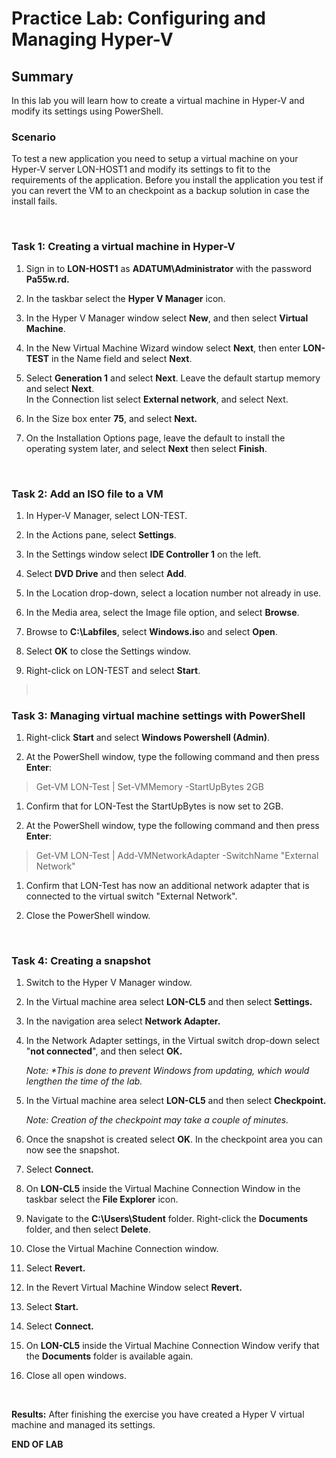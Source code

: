# Practice Lab: Configuring and Managing Hyper-V

## Summary

In this lab you will learn how to create a virtual machine in Hyper-V and modify
its settings using PowerShell.


### Scenario

To test a new application you need to setup a virtual machine on your Hyper-V
server LON-HOST1 and modify its settings to fit to the requirements of the
application. Before you install the application you test if you can revert the
VM to an checkpoint as a backup solution in case the install fails.

 

### Task 1: Creating a virtual machine in Hyper-V

1.  Sign in to **LON-HOST1** as **ADATUM\\Administrator** with the password
    **Pa55w.rd.**

2.  In the taskbar select the **Hyper V Manager** icon.

3.  In the Hyper V Manager window select **New**, and then select **Virtual
    Machine**.

4.  In the New Virtual Machine Wizard window select **Next**, then enter
    **LON-TEST** in the Name field and select **Next**.

5.  Select **Generation 1** and select **Next**. Leave the default startup
    memory and select **Next**.  
    In the Connection list select **External network**, and select Next.

6.  In the Size box enter **75**, and select **Next.**

7.  On the Installation Options page, leave the default to install the operating
    system later, and select **Next** then select **Finish**.

 

### Task 2: Add an ISO file to a VM

1.  In Hyper-V Manager, select LON-TEST.

2.  In the Actions pane, select **Settings**.

3.  In the Settings window select **IDE Controller 1** on the left.

4.  Select **DVD Drive** and then select **Add**.

5.  In the Location drop-down, select a location number not already in use.

6.  In the Media area, select the Image file option, and select **Browse**.

7.  Browse to **C:\\Labfiles**, select **Windows.is**o and select **Open**.

8.  Select **OK** to close the Settings window.

9.  Right-click on LON-TEST and select **Start**.

>    

### Task 3: Managing virtual machine settings with PowerShell

1.  Right-click **Start** and select **Windows Powershell (Admin)**.

2.  At the PowerShell window, type the following command and then press
    **Enter**:

>   Get-VM LON-Test \| Set-VMMemory -StartUpBytes 2GB

1.  Confirm that for LON-Test the StartUpBytes is now set to 2GB.

2.  At the PowerShell window, type the following command and then press
    **Enter**:

>   Get-VM LON-Test \| Add-VMNetworkAdapter -SwitchName "External Network"

1.  Confirm that LON-Test has now an additional network adapter that is
    connected to the virtual switch "External Network".

2.  Close the PowerShell window.

 

### Task 4: Creating a snapshot

1.  Switch to the Hyper V Manager window.

2.  In the Virtual machine area select **LON-CL5** and then select **Settings.**

3.  In the navigation area select **Network Adapter.**

4.  In the Network Adapter settings, in the Virtual switch drop-down select
    "**not connected**", and then select **OK.**  
    
    _Note: *This is done to prevent Windows from updating, which would
    lengthen the time of the lab._

5.  In the Virtual machine area select **LON-CL5** and then select
    **Checkpoint.**  
    
    _Note: Creation of the checkpoint may take a couple of minutes._

6.  Once the snapshot is created select **OK**. In the checkpoint area you can now see the snapshot.

7.  Select **Connect.**

8.  On **LON-CL5** inside the Virtual Machine Connection Window in the taskbar
    select the **File Explorer** icon.

9.  Navigate to the **C:\\Users\\Student** folder. Right-click the **Documents**
    folder, and then select **Delete**.

10. Close the Virtual Machine Connection window.

11. Select **Revert.**

12. In the Revert Virtual Machine Window select **Revert.**

13. Select **Start.**

14. Select **Connect.**

15. On **LON-CL5** inside the Virtual Machine Connection Window verify that the
    **Documents** folder is available again.

16. Close all open windows.

 

**Results:** After finishing the exercise you have created a Hyper V virtual
machine and managed its settings.

**END OF LAB**